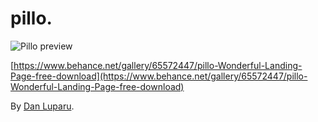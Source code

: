 # pillo.

![Pillo preview](./pillo.gif)

[https://www.behance.net/gallery/65572447/pillo-Wonderful-Landing-Page-free-download](https://www.behance.net/gallery/65572447/pillo-Wonderful-Landing-Page-free-download)

By [Dan Luparu](https://www.behance.net/dan20071).
